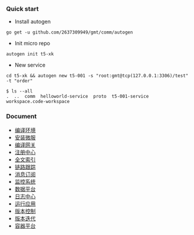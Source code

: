 ### Quick start

- Install autogen
```shell
go get -u github.com/2637309949/gmt/comm/autogen
```

- Init micro repo
```shell
autogen init t5-xk
```

- New service
```shell
cd t5-xk && autogen new t5-001 -s "root:gmt@tcp(127.0.0.1:3306)/test" -t "order"
```

```shell
$ ls --all
.  ..  comm  helloworld-service  proto  t5-001-service  workspace.code-workspace
```

### Document
- [编译环境](./docs/编译环境.md)
- [安装微服](./docs/安装微服.md)
- [编译网关](./docs/编译网关.md)
- [注册中心](./docs/注册中心.md)
- [全文索引](./docs/全文索引.md)
- [链路跟踪](./docs/链路跟踪.md)
- [消息订阅](./docs/消息订阅.md)
- [监控系统](./docs/监控系统.md)
- [数据平台](./docs/数据平台.md)
- [日志中心](./docs/日志中心.md)
- [运行应用](./docs/运行应用.md)
- [版本控制](./docs/版本控制.md)
- [版本迭代](./docs/版本迭代.md)
- [容器平台](./docs/容器平台.md)